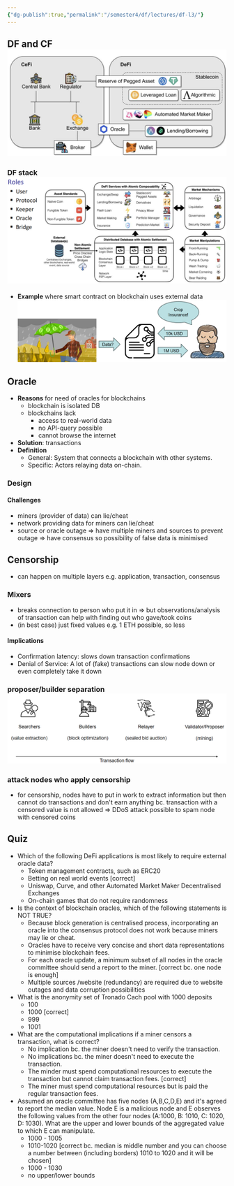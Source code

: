 ```yaml
---
{"dg-publish":true,"permalink":"/semester4/df/lectures/df-l3/"}
---
```


## DF and CF ![Pasted image 20240312183404.png](/img/user/Semester4/DF/attachments/Pasted%20image%2020240312183404.png)
### DF stack![Pasted image 20240312183435.png](/img/user/Semester4/DF/attachments/Pasted%20image%2020240312183435.png)
- **Example** where smart contract on blockchain uses external data ![Pasted image 20240312183520.png](/img/user/Semester4/DF/attachments/Pasted%20image%2020240312183520.png)
## Oracle
- **Reasons** for need of oracles for blockchains
	- blockchain is isolated DB
	- blockchains lack
		- access to real-world data
		- no API-query possible
		- cannot browse the internet
- **Solution**: transactions
- **Definition**
	- General: System that connects a blockchain with other systems.
	- Specific: Actors relaying data on-chain.
### Design
#### Challenges
- miners (provider of data) can lie/cheat
- network providing data for miners can lie/cheat
- source or oracle outage
=> have multiple miners and sources to prevent outage
=> have consensus so possibility of false data is minimised
## Censorship
- can happen on multiple layers e.g. application, transaction, consensus
### Mixers
- breaks connection to person who put it in => but observations/analysis of transaction can help with finding out who gave/took coins
- (in best case) just fixed values e.g. 1 ETH possible, so less 
#### Implications
- Confirmation latency: slows down transaction confirmations
- Denial of Service: A lot of (fake) transactions can slow node down or even completely take it down
### proposer/builder separation ![Pasted image 20240312184538.png](/img/user/Semester4/DF/attachments/Pasted%20image%2020240312184538.png)
### attack nodes who apply censorship
- for censorship, nodes have to put in work to extract information but then cannot do transactions and don't earn anything bc. transaction with a censored value is not allowed => DDoS attack possible to spam node with censored coins
## Quiz
- Which of the following DeFi applications is most likely to require external oracle data?
	- Token management contracts, such as ERC20
	- Betting on real world events \[correct]
	- Uniswap, Curve, and other Automated Market Maker Decentralised Exchanges
	- On-chain games that do not require randomness
- Is the context of blockchain oracles, which of the following statements is NOT TRUE?
	- Because block generation is centralised process, incorporating an oracle into the consensus protocol does not work because miners may lie or cheat.
	- Oracles have to receive very concise and short data representations to minimise blockchain fees.
	- For each oracle update, a minimum subset of all nodes in the oracle committee should send a report to the miner. \[correct bc. one node is enough]
	- Multiple sources /website (redundancy) are required due to website outages and data corruption possibilities
- What is the anonymity set of Tronado Cach pool with 1000 deposits
	- 100
	- 1000 \[correct]
	- 999
	- 1001
- What are the computational implications if a miner censors a transaction, what is correct?
	- No implication bc. the miner doesn't need to verify the transaction.
	- No implications bc. the miner doesn't need to execute the transaction.
	- The minder must spend computational resources to execute the transaction but cannot claim transaction fees. \[correct]
	- The miner must spend computational resources but is paid the regular transaction fees.
- Assumed an oracle committee has five nodes (A,B,C,D,E) and it's agreed to report the median value. Node E is a malicious node and E observes the following values from the other four nodes (A:1000, B: 1010, C: 1020, D: 1030). What are the upper and lower bounds of the aggregated value to which E can manipulate.
	- 1000 - 1005
	- 1010-1020 \[correct bc. median is middle number and you can choose a number between (including borders) 1010 to 1020 and it will be chosen]
	- 1000 - 1030
	- no upper/lower bounds